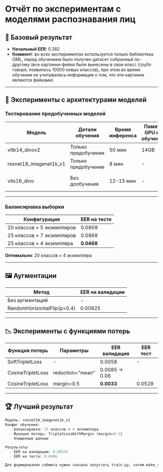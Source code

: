 # Отчёт по экспериментам с моделями распознавания лиц

## 🚩 Базовый результат
- **Начальный EER**: 0.382
- **Коммент**: во всех экспериментах используется только библиотека OML, перед обучением было получен датасет собранный по-другому (все картинки-фейки были вынесены в свои класс (грубо говоря, появилось 10000 новых классов), при этом во время обучения не учитывалась информация о том, что эти картинки являются фейками)

---

## 🔧 Эксперименты с архитектурами моделей

### Тестирование предобученных моделей
| Модель                     | Детали обучения           | Время инференса | Память GPU на обучение | EER на тесте | Заметки                   |
|----------------------------|---------------------------|-----------------|------------|--------------|---------------------------|
| vitb14_dinov2              | Только предобучение       | 50 мин          | 14GB       | -            | Слишком ресурсоёмкая      |
| resnet18_imagenet1k_v1     | Только предобучение       | 8 мин           | -          | 0.362        | Базовое сравнение         |
| vits16_dino                | Без дообучения            | 12-15 мин               | -          | 0.35         | Возможны проблемы с весами|

---
  
### Балансировка выборки
| Конфигурация               | EER на тесте |
|----------------------------|----------------|
| 20 классов × 5 экземпляров | 0.0809|
| 25 классов × 7 экземпляров | 0.0868         |
| 25 классов × 4 экземпляра  | **0.0468**     |

**Оптимально**: 20 классов × 4 экземпляра

---

## 🖼️ Аугментации
| Метод                      | EER на валидации |
|----------------------------|------------------|
| Без аугментаций            | -                |
| RandomHorizontalFlip(p=0.4)| 0.00825          |

---

## 📉 Эксперименты с функциями потерь
| Функция потерь             | Параметры        | EER валидация | EER тест |
|----------------------------|------------------|---------------|----------|
| SoftTripletLoss            | -                | 0.0058        | -        |
| CosineTripletLoss          | reduction="mean" | 0.0085 → 0.06 |          |
| CosineTripletLoss          | margin=0.5       | **0.0033**    | 0.0528   |

---

## 🏆 Лучший результат
```python
Модель: resnet34_imagenet1k_v1
Конфиг обучения:
  - Балансировка: 25 классов × 4 экземпляра
  - Функция потерь: TripletLossWithMargin (margin=0.5)
  - Очищенные данные

Результаты:
  - EER на валидации: 0.00525
  - EER на тесте: 0.0486

Для формирования сабмита нужно сначала запустить train.py, затем make_submission.py.